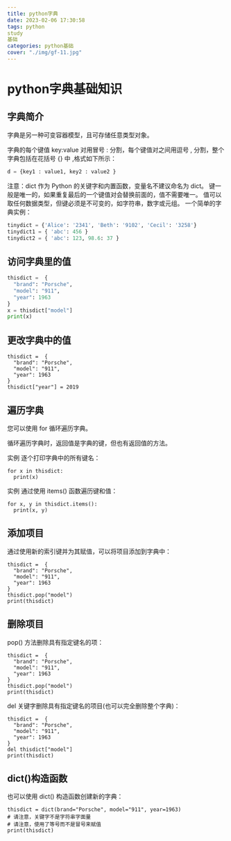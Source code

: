 ```yaml
---
title: python字典
date: 2023-02-06 17:30:58
tags: python
study
基础
categories: python基础
cover: "./img/gf-11.jpg"
---
```


# python字典基础知识

## 字典简介

字典是另一种可变容器模型，且可存储任意类型对象。

字典的每个键值 key:value 对用冒号 : 分割，每个键值对之间用逗号 , 分割，整个字典包括在花括号 {} 中 ,格式如下所示：

```python
d = {key1 : value1, key2 : value2 }
```

注意：dict 作为 Python 的关键字和内置函数，变量名不建议命名为 dict。
键一般是唯一的，如果重复最后的一个键值对会替换前面的，值不需要唯一。
值可以取任何数据类型，但键必须是不可变的，如字符串，数字或元组。
一个简单的字典实例：

```python
tinydict = {'Alice': '2341', 'Beth': '9102', 'Cecil': '3258'}
tinydict1 = { 'abc': 456 }
tinydict2 = { 'abc': 123, 98.6: 37 }
```

## 访问字典里的值

```python
thisdict =	{
  "brand": "Porsche",
  "model": "911",
  "year": 1963
}
x = thisdict["model"]
print(x)
```

## 更改字典中的值

```
thisdict =	{
  "brand": "Porsche",
  "model": "911",
  "year": 1963
}
thisdict["year"] = 2019
```

## 遍历字典

您可以使用 for 循环遍历字典。

循环遍历字典时，返回值是字典的键，但也有返回值的方法。

实例
逐个打印字典中的所有键名：

```
for x in thisdict:
  print(x)
```

实例
通过使用 items() 函数遍历键和值：

```
for x, y in thisdict.items():
  print(x, y)
```

## 添加项目

通过使用新的索引键并为其赋值，可以将项目添加到字典中：

```
thisdict =	{
  "brand": "Porsche",
  "model": "911",
  "year": 1963
}
thisdict.pop("model")
print(thisdict)
```

## 删除项目

pop() 方法删除具有指定键名的项：

```
thisdict =	{
  "brand": "Porsche",
  "model": "911",
  "year": 1963
}
thisdict.pop("model")
print(thisdict)
```

del 关键字删除具有指定键名的项目(也可以完全删除整个字典)：

``` 
thisdict =	{
  "brand": "Porsche",
  "model": "911",
  "year": 1963
}
del thisdict["model"]
print(thisdict)
```

## dict()构造函数

也可以使用 dict() 构造函数创建新的字典：

``` 
thisdict = dict(brand="Porsche", model="911", year=1963)
# 请注意，关键字不是字符串字面量
# 请注意，使用了等号而不是冒号来赋值
print(thisdict)
```